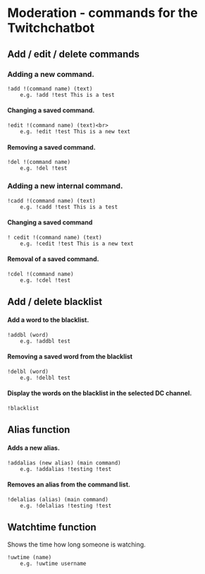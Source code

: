 # Moderation - commands for the Twitchchatbot

## **Add / edit / delete commands**

### Adding a new command.

```
!add !(command name) (text)
    e.g. !add !test This is a test
```
#### Changing a saved command.<br>

```
!edit !(command name) (text)<br>
    e.g. !edit !test This is a new text
```     
#### Removing a saved command.<br>

```
!del !(command name)
    e.g. !del !test 
``` 

### Adding a new internal command. <br>

```
!cadd !(command name) (text)
    e.g. !cadd !test This is a test
```
#### Changing a saved command <br>

```
! cedit !(command name) (text)
    e.g. !cedit !test This is a new text
```
#### Removal of a saved command. <br>

```
!cdel !(command name)
    e.g. !cdel !test
```

## **Add / delete blacklist**

#### Add a word to the blacklist.<br>

```
!addbl (word)
    e.g. !addbl test
```          
#### Removing a saved word from the blacklist<br>

```
!delbl (word)
    e.g. !delbl test
```         
#### Display the words on the blacklist in the selected DC channel.<br>

```
!blacklist
```
## **Alias function**

#### Adds a new alias.<br>

```
!addalias (new alias) (main command)
    e.g. !addalias !testing !test
```
#### Removes an alias from the command list.<br>

```
!delalias (alias) (main command)
    e.g. !delalias !testing !test
```
## **Watchtime function**

Shows the time how long someone is watching. <br>

```
!uwtime (name)
    e.g. !uwtime username
```